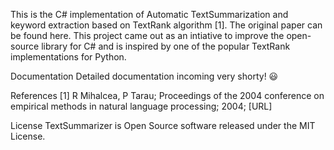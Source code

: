 This is the C# implementation of Automatic TextSummarization and keyword extraction based on TextRank algorithm [1]. The original paper can be found here. This project came out as an intiative to improve the open-source library for C# and is inspired by one of the popular TextRank implementations for Python.

Documentation
Detailed documentation incoming very shorty! 😃

References
[1] R Mihalcea, P Tarau; Proceedings of the 2004 conference on empirical methods in natural language processing; 2004; [URL]

License
TextSummarizer is Open Source software released under the MIT License.
